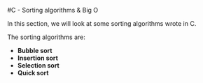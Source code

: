 #C - Sorting algorithms & Big O

In this section, we will look at some sorting algorithms wrote in C.

The sorting algorithms are:
- **Bubble sort**
- **Insertion sort**
- **Selection sort**
- **Quick sort**

